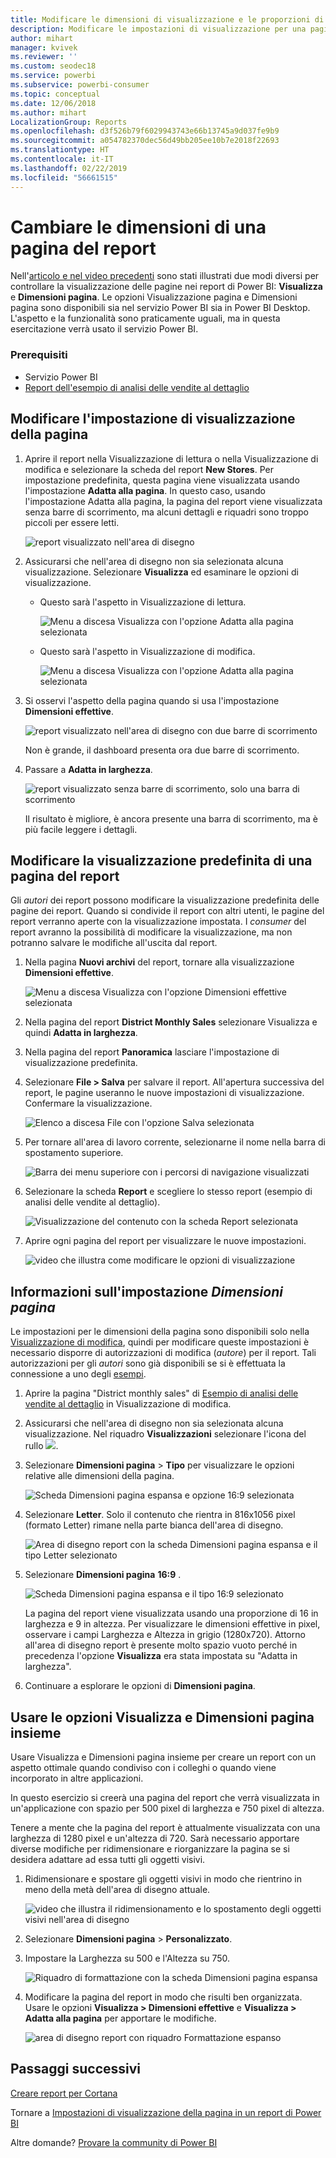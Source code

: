 ```yaml
---
title: Modificare le dimensioni di visualizzazione e le proporzioni di una pagina del report
description: Modificare le impostazioni di visualizzazione per una pagina in un report di Power BI
author: mihart
manager: kvivek
ms.reviewer: ''
ms.custom: seodec18
ms.service: powerbi
ms.subservice: powerbi-consumer
ms.topic: conceptual
ms.date: 12/06/2018
ms.author: mihart
LocalizationGroup: Reports
ms.openlocfilehash: d3f526b79f6029943743e66b13745a9d037fe9b9
ms.sourcegitcommit: a054782370dec56d49bb205ee10b7e2018f22693
ms.translationtype: HT
ms.contentlocale: it-IT
ms.lasthandoff: 02/22/2019
ms.locfileid: "56661515"
---
```

# <a name="change-the-size-of-a-report-page"></a>Cambiare le dimensioni di una pagina del report
Nell'[articolo e nel video precedenti](../power-bi-report-display-settings.md) sono stati illustrati due modi diversi per controllare la visualizzazione delle pagine nei report di Power BI: **Visualizza** e **Dimensioni pagina**. Le opzioni Visualizzazione pagina e Dimensioni pagina sono disponibili sia nel servizio Power BI sia in Power BI Desktop. L'aspetto e la funzionalità sono praticamente uguali, ma in questa esercitazione verrà usato il servizio Power BI.

### <a name="prerequisites"></a>Prerequisiti
- Servizio Power BI   
- [Report dell'esempio di analisi delle vendite al dettaglio](../sample-retail-analysis.md)

## <a name="first-lets-change-the-page-view-setting"></a>Modificare l'impostazione di visualizzazione della pagina

1. Aprire il report nella Visualizzazione di lettura o nella Visualizzazione di modifica e selezionare la scheda del report **New Stores**. Per impostazione predefinita, questa pagina viene visualizzata usando l'impostazione **Adatta alla pagina**.  In questo caso, usando l'impostazione Adatta alla pagina, la pagina del report viene visualizzata senza barre di scorrimento, ma alcuni dettagli e riquadri sono troppo piccoli per essere letti.

   ![report visualizzato nell'area di disegno](media/end-user-report-view/pbi_fit_to_page.png)
2. Assicurarsi che nell'area di disegno non sia selezionata alcuna visualizzazione. Selezionare **Visualizza** ed esaminare le opzioni di visualizzazione.

   * Questo sarà l'aspetto in Visualizzazione di lettura.

     ![Menu a discesa Visualizza con l'opzione Adatta alla pagina selezionata](media/end-user-report-view/power-bi-page-view-menu-new.png)
   * Questo sarà l'aspetto in Visualizzazione di modifica.

     ![Menu a discesa Visualizza con l'opzione Adatta alla pagina selezionata](media/end-user-report-view/power-bi-view-editing-view.png)

3. Si osservi l'aspetto della pagina quando si usa l'impostazione **Dimensioni effettive**.

   ![report visualizzato nell'area di disegno con due barre di scorrimento](media/end-user-report-view/power-bi-actal-size2.png)

   Non è grande, il dashboard presenta ora due barre di scorrimento.
4. Passare a **Adatta in larghezza**.

   ![report visualizzato senza barre di scorrimento, solo una barra di scorrimento](media/end-user-report-view/pbi_fit_to_width.png)

   Il risultato è migliore, è ancora presente una barra di scorrimento, ma è più facile leggere i dettagli.

## <a name="change-the-default-view-for-a-report-page"></a>Modificare la visualizzazione predefinita di una pagina del report
Gli *autori* dei report possono modificare la visualizzazione predefinita delle pagine dei report. Quando si condivide il report con altri utenti, le pagine del report verranno aperte con la visualizzazione impostata. I *consumer* del report avranno la possibilità di modificare la visualizzazione, ma non potranno salvare le modifiche all'uscita dal report.

1. Nella pagina **Nuovi archivi** del report, tornare alla visualizzazione **Dimensioni effettive**.

   ![Menu a discesa Visualizza con l'opzione Dimensioni effettive selezionata](media/end-user-report-view/power-bi-actual-size.png)

2. Nella pagina del report **District Monthly Sales** selezionare Visualizza e quindi **Adatta in larghezza**.

3. Nella pagina del report **Panoramica** lasciare l'impostazione di visualizzazione predefinita.

4. Selezionare **File > Salva** per salvare il report. All'apertura successiva del report, le pagine useranno le nuove impostazioni di visualizzazione. Confermare la visualizzazione.

   ![Elenco a discesa File con l'opzione Salva selezionata](media/end-user-report-view/power-bi-save.png)
3. Per tornare all'area di lavoro corrente, selezionarne il nome nella barra di spostamento superiore.  

   ![Barra dei menu superiore con i percorsi di navigazione visualizzati](media/end-user-report-view/power-bi-my-workspace.png)
4. Selezionare la scheda **Report** e scegliere lo stesso report (esempio di analisi delle vendite al dettaglio).

    ![Visualizzazione del contenuto con la scheda Report selezionata](media/end-user-report-view/power-bi-new-report2.png)
5. Aprire ogni pagina del report per visualizzare le nuove impostazioni.

   ![video che illustra come modificare le opzioni di visualizzazione](media/end-user-report-view/power-bi-page-view.gif)

## <a name="now-lets-explore-the-page-size-setting"></a>Informazioni sull'impostazione *Dimensioni pagina*
Le impostazioni per le dimensioni della pagina sono disponibili solo nella [Visualizzazione di modifica](../service-interact-with-a-report-in-editing-view.md), quindi per modificare queste impostazioni è necessario disporre di autorizzazioni di modifica (*autore*) per il report. Tali autorizzazioni per gli *autori* sono già disponibili se si è effettuata la connessione a uno degli [esempi](../sample-datasets.md).

1. Aprire la pagina "District monthly sales" di [Esempio di analisi delle vendite al dettaglio](../sample-retail-analysis.md) in Visualizzazione di modifica.
2. Assicurarsi che nell'area di disegno non sia selezionata alcuna visualizzazione.  Nel riquadro **Visualizzazioni** selezionare l'icona del rullo ![](media/end-user-report-view/power-bi-paintroller.png).
3. Selezionare **Dimensioni pagina** &gt; **Tipo** per visualizzare le opzioni relative alle dimensioni della pagina.

   ![Scheda Dimensioni pagina espansa e opzione 16:9 selezionata](media/end-user-report-view/power-bi-page-size-menu-new.png)
4. Selezionare **Letter**.  Solo il contenuto che rientra in 816x1056 pixel (formato Letter) rimane nella parte bianca dell'area di disegno.

   ![Area di disegno report con la scheda Dimensioni pagina espansa e il tipo Letter selezionato](media/end-user-report-view/power-bi-letter-new.png)
5. Selezionare **Dimensioni pagina** **16:9** .

   ![Scheda Dimensioni pagina espansa e il tipo 16:9 selezionato](media/end-user-report-view/power-bi-16-to-9-new.png)

   La pagina del report viene visualizzata usando una proporzione di 16 in larghezza e 9 in altezza. Per visualizzare le dimensioni effettive in pixel, osservare i campi Larghezza e Altezza in grigio (1280x720). Attorno all'area di disegno report è presente molto spazio vuoto perché in precedenza l'opzione **Visualizza** era stata impostata su "Adatta in larghezza".
7. Continuare a esplorare le opzioni di **Dimensioni pagina**.

## <a name="use-page-view-and-page-size-together"></a>Usare le opzioni Visualizza e Dimensioni pagina insieme
Usare Visualizza e Dimensioni pagina insieme per creare un report con un aspetto ottimale quando condiviso con i colleghi o quando viene incorporato in altre applicazioni.

In questo esercizio si creerà una pagina del report che verrà visualizzata in un'applicazione con spazio per 500 pixel di larghezza e 750 pixel di altezza.

Tenere a mente che la pagina del report è attualmente visualizzata con una larghezza di 1280 pixel e un'altezza di 720. Sarà necessario apportare diverse modifiche per ridimensionare e riorganizzare la pagina se si desidera adattare ad essa tutti gli oggetti visivi.

1. Ridimensionare e spostare gli oggetti visivi in modo che rientrino in meno della metà dell'area di disegno attuale.

    ![video che illustra il ridimensionamento e lo spostamento degli oggetti visivi nell'area di disegno](media/end-user-report-view/power-bi-custom-view.gif)
2. Selezionare **Dimensioni pagina** &gt; **Personalizzato**.
3. Impostare la Larghezza su 500 e l'Altezza su 750.

    ![Riquadro di formattazione con la scheda Dimensioni pagina espansa](media/end-user-report-view/power-bi-custom-new.png)
4. Modificare la pagina del report in modo che risulti ben organizzata. Usare le opzioni **Visualizza > Dimensioni effettive** e **Visualizza > Adatta alla pagina** per apportare le modifiche.

    ![area di disegno report con riquadro Formattazione espanso](media/end-user-report-view/power-bi-final-new.png)

## <a name="next-steps"></a>Passaggi successivi
[Creare report per Cortana](../service-cortana-answer-cards.md)

Tornare a [Impostazioni di visualizzazione della pagina in un report di Power BI](../power-bi-report-display-settings.md)

Altre domande? [Provare la community di Power BI](http://community.powerbi.com/)
